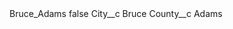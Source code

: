 <?xml version="1.0" encoding="UTF-8"?>
<CustomMetadata xmlns="http://soap.sforce.com/2006/04/metadata" xmlns:xsi="http://www.w3.org/2001/XMLSchema-instance" xmlns:xsd="http://www.w3.org/2001/XMLSchema">
    <label>Bruce_Adams</label>
    <protected>false</protected>
    <values>
        <field>City__c</field>
        <value xsi:type="xsd:string">Bruce</value>
    </values>
    <values>
        <field>County__c</field>
        <value xsi:type="xsd:string">Adams</value>
    </values>
</CustomMetadata>
